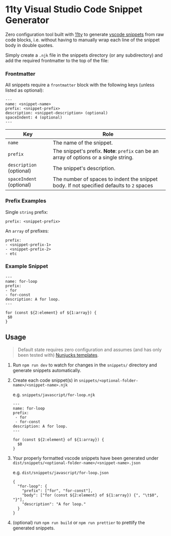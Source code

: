 # 11ty Visual Studio Code Snippet Generator

Zero configuration tool built with [11ty](https://11ty.dev) to generate [vscode snippets](https://code.visualstudio.com/docs/editor/userdefinedsnippets) from raw code blocks, i.e. without having to manually wrap each line of the snippet body in double quotes.

Simply create a `.njk` file in the snippets directory (or any subdirectory) and add the required frontmatter to the top of the file:

### Frontmatter

All snippets require a `frontmatter` block with the following keys (unless listed as optional):

```
---
name: <snippet-name>
prefix: <snippet-prefix>
description: <snippet-description> (optional)
spaceIndent: 4 (optional)
---
```

| Key                      | Role                                                                                     |
| ------------------------ | ---------------------------------------------------------------------------------------- |
| `name`                   | The name of the snippet.                                                                 |
| `prefix`                 | The snippet's prefix. **Note**: `prefix` can be an array of options or a single string.  |
| `description` (optional) | The snippet's description.                                                               |
| `spaceIndent` (optional) | The number of spaces to indent the snippet body. If not specified defaults to `2` spaces |

### Prefix Examples

Single `string` prefix:

```
prefix: <snippet-prefix>
```

An `array` of prefixes:

```
prefix:
- <snippet-prefix-1>
- <snippet-prefix-2>
- etc
```

### Example Snippet

```
---
name: for-loop
prefix:
- for
- for-const
description: A for loop.
---

for (const ${2:element} of ${1:array}) {
 $0
}
```

## Usage

> Default state requires zero configuration and assumes (and has only been tested with) [Nunjucks templates](https://www.11ty.dev/docs/languages/nunjucks/).

1. Run `npm run dev` to watch for changes in the `snippets/` directory and generate snippets automatically.
2. Create each code snippet(s) in `snippets/<optional-folder-name>/<snippet-name>.njk`

   e.g. `snippets/javascript/for-loop.njk`

   ```
   ---
   name: for-loop
   prefix:
    - for
    - for-const
   description: A for loop.
   ---

   for (const ${2:element} of ${1:array}) {
     $0
   }
   ```

3. Your properly formatted vscode snippets have been generated under `dist/snippets/<optional-folder-name>/<snippet-name>.json`

   e.g. `dist/snippets/javascript/for-loop.json`

   ```
   {
     "for-loop": {
       "prefix": ["for", "for-const"],
       "body": ["for (const ${2:element} of ${1:array}) {", "\t$0", "}"],
       "description": "A for loop."
     }
   }
   ```

4. (optional) run `npm run build` or `npm run prettier` to prettify the generated snippets.
